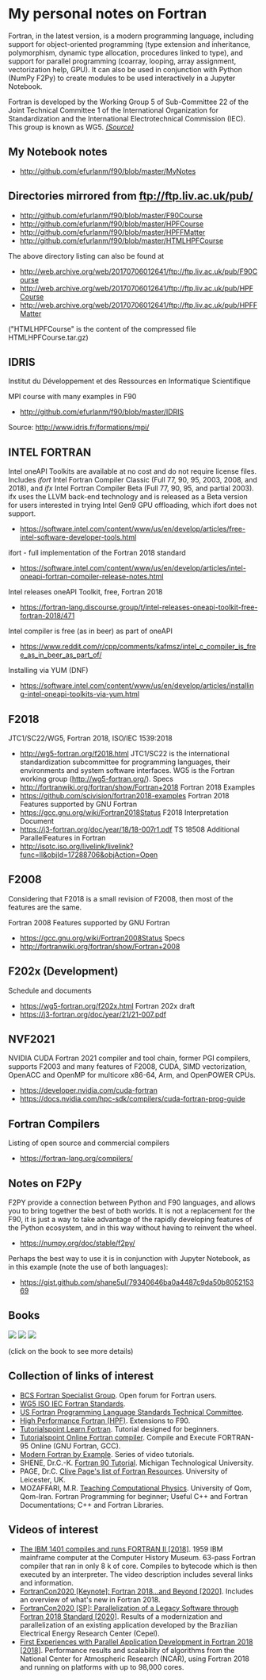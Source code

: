 # My personal notes on Fortran

Fortran, in the latest version, is a modern programming language, including support for object-oriented programming (type extension and inheritance, polymorphism, dynamic type allocation, procedures linked to type), and support for parallel programming (coarray, looping, array assignment, vectorization help, GPU). It can also be used in conjunction with Python (NumPy F2Py) to create modules to be used interactively in a Jupyter Notebook.

Fortran is developed by the Working Group 5 of Sub-Committee 22 of the Joint Technical Committee 1 of the International Organization for Standardization and the International Electrotechnical Commission (IEC). This group is known as WG5. [_(Source)_](https://gcc.gnu.org/onlinedocs/gfortran/Fortran-2008-status.html)



## My Notebook notes

* http://github.com/efurlanm/f90/blob/master/MyNotes



## Directories mirrored from ftp://ftp.liv.ac.uk/pub/

* http://github.com/efurlanm/f90/blob/master/F90Course
* http://github.com/efurlanm/f90/blob/master/HPFCourse
* http://github.com/efurlanm/f90/blob/master/HPFFMatter
* http://github.com/efurlanm/f90/blob/master/HTMLHPFCourse

The above directory listing can also be found at

* http://web.archive.org/web/20170706012641/ftp://ftp.liv.ac.uk/pub/F90Course
* http://web.archive.org/web/20170706012641/ftp://ftp.liv.ac.uk/pub/HPFCourse
* http://web.archive.org/web/20170706012641/ftp://ftp.liv.ac.uk/pub/HPFFMatter

("HTMLHPFCourse" is the content of the compressed file HTMLHPFCourse.tar.gz)



## IDRIS

Institut du Développement et des Ressources en Informatique Scientifique

MPI course with many examples in F90

* http://github.com/efurlanm/f90/blob/master/IDRIS

Source: http://www.idris.fr/formations/mpi/



## INTEL FORTRAN

Intel oneAPI Toolkits are available at no cost and do not require license files. Includes _ifort_ Intel Fortran Compiler Classic (Full 77, 90, 95, 2003, 2008, and 2018), and _ifx_ Intel Fortran Compiler Beta (Full 77, 90, 95, and partial 2003). ifx uses the LLVM back-end technology and is released as a Beta version for users interested in trying Intel Gen9 GPU offloading, which ifort does not support.

* https://software.intel.com/content/www/us/en/develop/articles/free-intel-software-developer-tools.html

ifort - full implementation of the Fortran 2018 standard

* https://software.intel.com/content/www/us/en/develop/articles/intel-oneapi-fortran-compiler-release-notes.html

Intel releases oneAPI Toolkit, free, Fortran 2018

* https://fortran-lang.discourse.group/t/intel-releases-oneapi-toolkit-free-fortran-2018/471

Intel compiler is free (as in beer) as part of oneAPI

* https://www.reddit.com/r/cpp/comments/kafmsz/intel_c_compiler_is_free_as_in_beer_as_part_of/

Installing via YUM (DNF)

* https://software.intel.com/content/www/us/en/develop/articles/installing-intel-oneapi-toolkits-via-yum.html



## F2018

JTC1/SC22/WG5, Fortran 2018, ISO/IEC 1539:2018
* http://wg5-fortran.org/f2018.html
    JTC1/SC22 is the international standardization subcommittee for programming languages, their environments and system software interfaces. WG5 is the Fortran working group (http://wg5-fortran.org/).
Specs
* http://fortranwiki.org/fortran/show/Fortran+2018
Fortran 2018 Examples
* https://github.com/scivision/fortran2018-examples
Fortran 2018 Features supported by GNU Fortran
* https://gcc.gnu.org/wiki/Fortran2018Status
F2018 Interpretation Document
* https://j3-fortran.org/doc/year/18/18-007r1.pdf
TS 18508 Additional ParallelFeatures in Fortran
* http://isotc.iso.org/livelink/livelink?func=ll&objId=17288706&objAction=Open




## F2008

Considering that F2018 is a small revision of F2008, then most of the features are the same.

Fortran 2008 Features supported by GNU Fortran
* https://gcc.gnu.org/wiki/Fortran2008Status
Specs
* http://fortranwiki.org/fortran/show/Fortran+2008



## F202x (Development)

Schedule and documents
* https://wg5-fortran.org/f202x.html
Fortran 202x draft
* https://j3-fortran.org/doc/year/21/21-007.pdf



## NVF2021

NVIDIA CUDA Fortran 2021 compiler and tool chain, former PGI compilers, supports F2003 and many features of F2008, CUDA, SIMD vectorization, OpenACC and OpenMP for multicore x86-64, Arm, and OpenPOWER CPUs.

* https://developer.nvidia.com/cuda-fortran
* https://docs.nvidia.com/hpc-sdk/compilers/cuda-fortran-prog-guide



## Fortran Compilers

Listing of open source and commercial compilers

* https://fortran-lang.org/compilers/



## Notes on F2Py

F2PY provide a connection between Python and F90 languages, and allows you to bring together the best of both worlds. It is not a replacement for the F90, it is just a way to take advantage of the rapidly developing features of the Python ecosystem, and in this way without having to reinvent the wheel.

* https://numpy.org/doc/stable/f2py/

Perhaps the best way to use it is in conjunction with Jupyter Notebook, as in this example (note the use of both languages): 

* https://gist.github.com/shane5ul/79340646ba0a4487c9da50b805215369



## Books

[![](https://raw.githubusercontent.com/efurlanm/f90/master/img/ray2020.jpg)](https://www.google.com.br/books/edition/Fortran_2018_with_Parallel_Programming/_natDwAAQBAJ)
[![](https://raw.githubusercontent.com/efurlanm/f90/master/img/cohen2018.jpg)](https://www.google.com.br/books/edition/Modern_Fortran_Explained/sB1rDwAAQBAJ)
[![](https://raw.githubusercontent.com/efurlanm/f90/master/img/chapman2017.jpg)](https://www.google.com.br/books/edition/FORTRAN_FOR_SCIENTISTS_ENGINEERS/OQhBMQAACAAJ)

(click on the book to see more details)



## Collection of links of interest

* [BCS Fortran Specialist Group](https://fortran.bcs.org/). Open forum for Fortran users.
* [WG5 ISO IEC Fortran Standards](https://wg5-fortran.org/).
* [US Fortran Programming Language Standards Technical Committee](https://j3-fortran.org/).
* [High Performance Fortran (HPF)](https://www.netlib.org/hpf/index.html). Extensions to F90.
* [Tutorialspoint Learn Fortran](https://www.tutorialspoint.com/fortran/). Tutorial designed for beginners.
* [Tutorialspoint Online Fortran compiler](https://www.tutorialspoint.com/compile_fortran_online.php). Compile and Execute FORTRAN-95 Online (GNU Fortran, GCC).
* [Modern Fortran by Example](https://www.youtube.com/user/hexafoil/videos). Series of video tutorials.
* SHENE, Dr.C.-K. [Fortran 90 Tutorial](https://pages.mtu.edu/~shene/COURSES/cs201/NOTES/fortran.html). Michigan Technological University.
* PAGE, Dr.C. [Clive Page's list of Fortran Resources](https://www.star.le.ac.uk/~cgp/fortran.html). University of Leicester, UK.
* MOZAFFARI, M.R. [Teaching Computational Physics](http://www.alum.sharif.ir/~reza_mozaffari/Teaching_computational_physics.html). University of Qom, Qom-Iran. Fortran Programming for beginner; Useful C++ and Fortran Documentations; C++ and Fortran Libraries.



## Videos of interest

* [The IBM 1401 compiles and runs FORTRAN II [2018]](https://youtu.be/uFQ3sajIdaM). 1959 IBM mainframe computer at the Computer History Museum. 63-pass Fortran compiler that ran in only 8 k of core. Compiles to bytecode which is then executed by an interpreter. The video description includes several links and information.
* [FortranCon2020 [Keynote]: Fortran 2018...and Beyond [2020]](https://youtu.be/mn8QMp6J3R0). Includes an overview of what's new in Fortran 2018.
* [FortranCon2020 [SP]: Parallelization of a Legacy Software through Fortran 2018 Standard [2020]](https://youtu.be/ib4ZZ7xJwJk). Results of a modernization and parallelization of an existing application developed by the Brazilian Electrical Energy Research Center (Cepel).
* [First Experiences with Parallel Application Development in Fortran 2018 [2018]](https://youtu.be/01-ez4v4YPc). Performance results and scalability of algorithms from the National Center for Atmospheric Research (NCAR), using Fortran 2018 and running on platforms with up to 98,000 cores.
